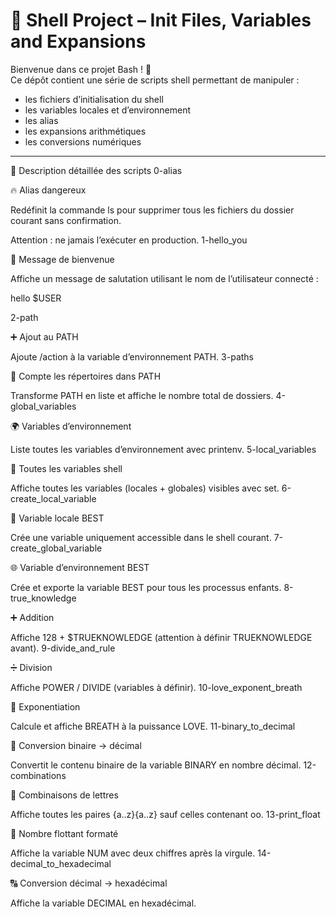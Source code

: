 # 🐚 Shell Project – Init Files, Variables and Expansions

Bienvenue dans ce projet Bash ! 🎉  
Ce dépôt contient une série de scripts shell permettant de manipuler :

- les fichiers d’initialisation du shell
- les variables locales et d’environnement
- les alias
- les expansions arithmétiques
- les conversions numériques

---

📂 Description détaillée des scripts
0-alias

🔥 Alias dangereux

Redéfinit la commande ls pour supprimer tous les fichiers du dossier courant sans confirmation.

Attention : ne jamais l’exécuter en production.
1-hello_you

👋 Message de bienvenue

Affiche un message de salutation utilisant le nom de l’utilisateur connecté :

hello $USER

2-path

➕ Ajout au PATH

Ajoute /action à la variable d’environnement PATH.
3-paths

🔢 Compte les répertoires dans PATH

Transforme PATH en liste et affiche le nombre total de dossiers.
4-global_variables

🌍 Variables d’environnement

Liste toutes les variables d’environnement avec printenv.
5-local_variables

🧪 Toutes les variables shell

Affiche toutes les variables (locales + globales) visibles avec set.
6-create_local_variable

🔧 Variable locale BEST

Crée une variable uniquement accessible dans le shell courant.
7-create_global_variable

🌐 Variable d’environnement BEST

Crée et exporte la variable BEST pour tous les processus enfants.
8-true_knowledge

➕ Addition

Affiche 128 + $TRUEKNOWLEDGE (attention à définir TRUEKNOWLEDGE avant).
9-divide_and_rule

➗ Division

Affiche POWER / DIVIDE (variables à définir).
10-love_exponent_breath

🧮 Exponentiation

Calcule et affiche BREATH à la puissance LOVE.
11-binary_to_decimal

🔢 Conversion binaire → décimal

Convertit le contenu binaire de la variable BINARY en nombre décimal.
12-combinations

🔡 Combinaisons de lettres

Affiche toutes les paires {a..z}{a..z} sauf celles contenant oo.
13-print_float

💸 Nombre flottant formaté

Affiche la variable NUM avec deux chiffres après la virgule.
14-decimal_to_hexadecimal

🔠 Conversion décimal → hexadécimal

Affiche la variable DECIMAL en hexadécimal.
